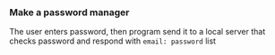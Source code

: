 ### Make a password manager
The user enters password, then program send it to a local server that checks password and respond with `email: password` list
